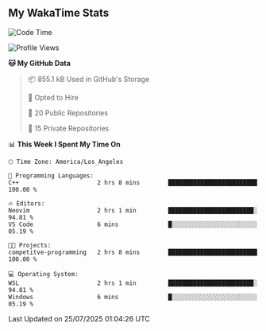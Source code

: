 ## My WakaTime Stats
<!--START_SECTION:waka-->
![Code Time](http://img.shields.io/badge/Code%20Time-433%20hrs%2045%20mins-blue)

![Profile Views](http://img.shields.io/badge/Profile%20Views-0-blue)

**🐱 My GitHub Data** 

> 📦 855.1 kB Used in GitHub's Storage 
 > 
> 💼 Opted to Hire
 > 
> 📜 20 Public Repositories 
 > 
> 🔑 15 Private Repositories 
 > 
📊 **This Week I Spent My Time On** 

```text
🕑︎ Time Zone: America/Los_Angeles

💬 Programming Languages: 
C++                      2 hrs 8 mins        █████████████████████████   100.00 % 

🔥 Editors: 
Neovim                   2 hrs 1 min         ████████████████████████░   94.81 % 
VS Code                  6 mins              █░░░░░░░░░░░░░░░░░░░░░░░░   05.19 % 

🐱‍💻 Projects: 
competitve-programming   2 hrs 8 mins        █████████████████████████   100.00 % 

💻 Operating System: 
WSL                      2 hrs 1 min         ████████████████████████░   94.81 % 
Windows                  6 mins              █░░░░░░░░░░░░░░░░░░░░░░░░   05.19 % 
```


 Last Updated on 25/07/2025 01:04:26 UTC
<!--END_SECTION:waka-->
